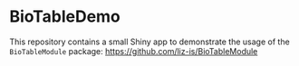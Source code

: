
# BioTableDemo

<!-- badges: start -->
<!-- badges: end -->

This repository contains a small Shiny app to demonstrate the usage of the `BioTableModule` package: https://github.com/liz-is/BioTableModule


